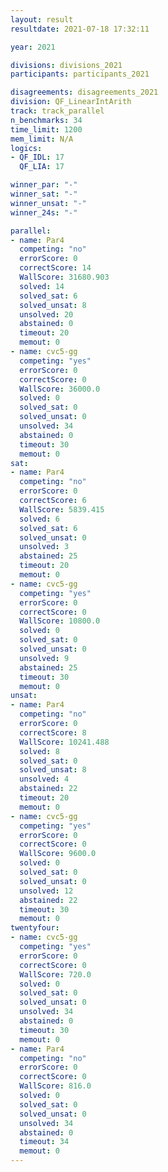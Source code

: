 ```yaml
---
layout: result
resultdate: 2021-07-18 17:32:11

year: 2021

divisions: divisions_2021
participants: participants_2021

disagreements: disagreements_2021
division: QF_LinearIntArith
track: track_parallel
n_benchmarks: 34
time_limit: 1200
mem_limit: N/A
logics:
- QF_IDL: 17
  QF_LIA: 17

winner_par: "-"
winner_sat: "-"
winner_unsat: "-"
winner_24s: "-"

parallel:
- name: Par4
  competing: "no"
  errorScore: 0
  correctScore: 14
  WallScore: 31680.903
  solved: 14
  solved_sat: 6
  solved_unsat: 8
  unsolved: 20
  abstained: 0
  timeout: 20
  memout: 0
- name: cvc5-gg
  competing: "yes"
  errorScore: 0
  correctScore: 0
  WallScore: 36000.0
  solved: 0
  solved_sat: 0
  solved_unsat: 0
  unsolved: 34
  abstained: 0
  timeout: 30
  memout: 0
sat:
- name: Par4
  competing: "no"
  errorScore: 0
  correctScore: 6
  WallScore: 5839.415
  solved: 6
  solved_sat: 6
  solved_unsat: 0
  unsolved: 3
  abstained: 25
  timeout: 20
  memout: 0
- name: cvc5-gg
  competing: "yes"
  errorScore: 0
  correctScore: 0
  WallScore: 10800.0
  solved: 0
  solved_sat: 0
  solved_unsat: 0
  unsolved: 9
  abstained: 25
  timeout: 30
  memout: 0
unsat:
- name: Par4
  competing: "no"
  errorScore: 0
  correctScore: 8
  WallScore: 10241.488
  solved: 8
  solved_sat: 0
  solved_unsat: 8
  unsolved: 4
  abstained: 22
  timeout: 20
  memout: 0
- name: cvc5-gg
  competing: "yes"
  errorScore: 0
  correctScore: 0
  WallScore: 9600.0
  solved: 0
  solved_sat: 0
  solved_unsat: 0
  unsolved: 12
  abstained: 22
  timeout: 30
  memout: 0
twentyfour:
- name: cvc5-gg
  competing: "yes"
  errorScore: 0
  correctScore: 0
  WallScore: 720.0
  solved: 0
  solved_sat: 0
  solved_unsat: 0
  unsolved: 34
  abstained: 0
  timeout: 30
  memout: 0
- name: Par4
  competing: "no"
  errorScore: 0
  correctScore: 0
  WallScore: 816.0
  solved: 0
  solved_sat: 0
  solved_unsat: 0
  unsolved: 34
  abstained: 0
  timeout: 34
  memout: 0
---
```

